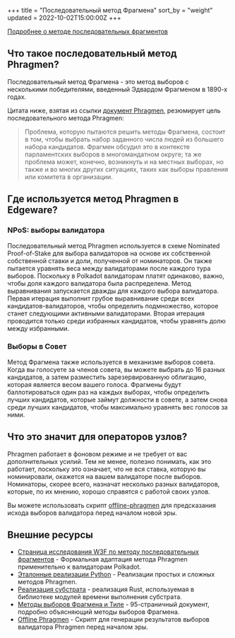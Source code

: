 +++
title = "Последовательный метод Фрагмена"
sort_by = "weight"
updated = 2022-10-02T15:00:00Z
+++

[Подробнее о методе последовательных фрагментов](https://wiki.polkadot.network/docs/en/learn-phragmen)

## Что такое последовательный метод Phragmen?

Последовательный метод Фрагмена - это метод выборов с несколькими победителями, введенный Эдвардом Фрагменом в 1890-х годах.

Цитата ниже, взятая из ссылки [документ Phragmen](https://arxiv.org/pdf/1611.08826.pdf), резюмирует цель последовательного метода Phragmen:

> Проблема, которую пытаются решить методы Фрагмена, состоит в том, чтобы выбрать набор заданного числа людей из большего набора кандидатов. Фрагмен обсудил это в контексте парламентских выборов в многомандатном округе; та же проблема может, конечно, возникнуть и на местных выборах, но также и во многих других ситуациях, таких как выборы правления или комитета в организации.

## Где используется метод Phragmen в Edgeware?

### NPoS: выборы валидатора

Последовательный метод Phragmen используется в схеме Nominated Proof-of-Stake для выбора валидаторов на основе их собственной собственной ставки и доли, полученной от номинаторов. Он также пытается уравнять веса между валидаторами после каждого тура выборов. Поскольку в Polkadot валидаторам платят одинаково, важно, чтобы доля каждого валидатора была распределена. Метод выравнивания запускается дважды для каждого выбора валидатора. Первая итерация выполнит грубое выравнивание среди всех кандидатов-валидаторов, чтобы определить подмножество, которое станет следующими активными валидаторами. Вторая итерация проводится только среди избранных кандидатов, чтобы уравнять долю между избранными.

### Выборы в Совет

Метод Фрагмена также используется в механизме выборов совета. Когда вы голосуете за членов совета, вы можете выбрать до 16 разных кандидатов, а затем разместить зарезервированную облигацию, которая является весом вашего голоса. Фрагмены будут баллотироваться один раз на каждых выборах, чтобы определить лучших кандидатов, которые займут должности в совете, а затем снова среди лучших кандидатов, чтобы максимально уравнять вес голосов за ними.

## Что это значит для операторов узлов?

Phragmen работает в фоновом режиме и не требует от вас дополнительных усилий. Тем не менее, полезно понимать, как это работает, поскольку это означает, что не вся ставка, которую вы номинировали, окажется на вашем валидаторе после выборов. Номинаторы, скорее всего, назначат несколько разных валидаторов, которые, по их мнению, хорошо справятся с работой своих узлов.

Вы можете использовать скрипт [offline-phragmen](https://github.com/kianenigma/offline-phragmen) для предсказания исхода выборов валидатора перед началом новой эры.

## Внешние ресурсы

- [Страница исследования W3F по методу последовательных фрагментов](https://research.web3.foundation/en/latest/polkadot/NPoS/4.%20Sequential%20Phragm%C3%A9n%E2%80%99s%20method/) - Формальная адаптация метода Phragmen применительно к валидаторам Polkadot.
- [Эталонные реализации Python](https://github.com/w3f/consensus/tree/master/NPoS) - Реализации простых и сложных методов Phragmen.
- [Реализация субстрата](https://github.com/paritytech/substrate/blob/master/core/phragmen/src/lib.rs) - реализация Rust, используемая в библиотеке модулей времени выполнения субстрата.
- [Методы выборов Фрагмена и Тиле](https://arxiv.org/pdf/1611.08826.pdf) - 95-страничный документ, подробно объясняющий методы выборов Фрагмена.
- [Offline Phragmen](https://github.com/kianenigma/offline-phragmen) - Скрипт для генерации результатов выборов валидатора Phragmen перед началом эры.
